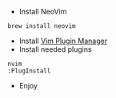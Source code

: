 - Install NeoVim
```
brew install neovim
```
- Install [Vim Plugin Manager](https://github.com/junegunn/vim-plug)
- Install needed plugins
```
nvim
:PlugInstall
```
- Enjoy
